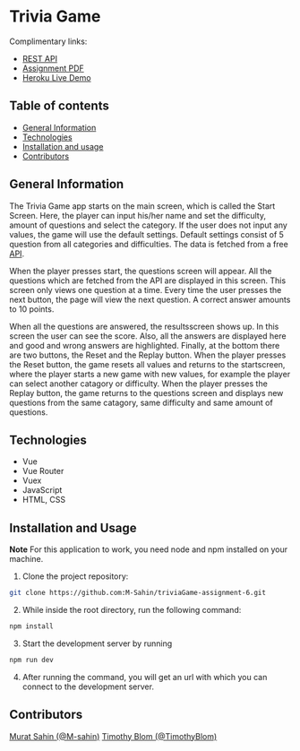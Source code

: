 # Trivia Game 
Complimentary links:
- [REST API](https://murattimothytriviagame.herokuapp.com/trivia)
- [Assignment PDF](https://lms.noroff.no/pluginfile.php/184832/mod_assign/introattachment/0/Vue_Trivia%20Game.pdf?forcedownload=1)
- [Heroku Live Demo](https://dashboard.heroku.com/apps/enigmatic-wildwood-08321)

## Table of contents

- [General Information](#general-information)
- [Technologies](#technologies)
- [Installation and usage](#installation-and-usage)
- [Contributors](#contributors)

## General Information
The Trivia Game app starts on the main screen, which is called the Start Screen. Here, the player can input his/her name and set the difficulty, amount of questions and select the category. If the user does not input any values, the game will use the default settings. Default settings consist of 5 question from all categories and difficulties. The data is fetched from a free [API](https://opentdb.com/api_config.php).

When the player presses start, the questions screen will appear. All the questions which are fetched from the API are displayed in this screen. This screen only views one question at a time. Every time the user presses the next button, the page will view the next question. A correct answer amounts to 10 points.

When all the questions are answered, the resultsscreen shows up. In this screen the user can see the score. Also, all the answers are displayed here and good and wrong answers are highlighted. Finally, at the bottom there are two buttons, the Reset and the Replay button. When the player presses the Reset button, the game resets all values and returns to the startscreen, where the player starts a new game with new values, for example the player can select another catagory or difficulty. When the player presses the Replay button, the game returns to the questions screen and displays new questions from the same catagory, same difficulty and same amount of questions.

## Technologies
- Vue
- Vue Router
- Vuex
- JavaScript
- HTML, CSS

## Installation and Usage

**Note** For this application to work, you need node and npm installed on your machine.

1) Clone the project repository:
```sh
git clone https://github.com:M-Sahin/triviaGame-assignment-6.git
```

2) While inside the root directory, run the following command:
```sh
npm install
```

3) Start the development server by running
```sh
npm run dev
```
4) After running the command, you will get an url with which you can connect to the development server.

## Contributors
[Murat Sahin (@M-sahin)](https://github.com/M-sahin)
[Timothy Blom (@TimothyBlom)](https://github.com/TimothyBlom)

